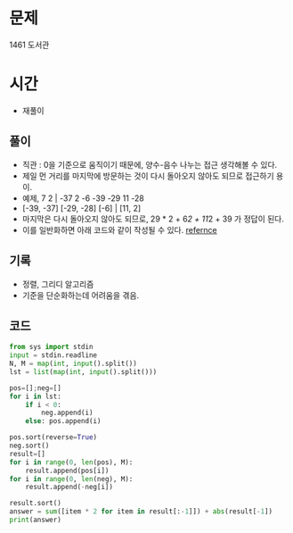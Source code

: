# 문제 
1461 도서관

# 시간
- 재풀이

## 풀이
- 직관 : 0을 기준으로 움직이기 때문에, 양수-음수 나누는 접근 생각해볼 수 있다. 
- 제일 먼 거리를 마지막에 방문하는 것이 다시 돌아오지 않아도 되므로 접근하기 용이.
- 예제, 7 2 | -37 2 -6 -39 -29 11 -28 
- [-39, -37] [-29, -28] [-6] | [11, 2] 
- 마지막은 다시 돌아오지 않아도 되므로, 29 * 2 + 6*2 + 11*2 + 39 가 정답이 된다. 
- 이를 일반화하면 아래 코드와 같이 작성될 수 있다. 
[refernce](https://zoosso.tistory.com/150)

## 기록
- 정렬, 그리디 알고리즘 
- 기준을 단순화하는데 어려움을 겪음. 

## 코드
```python
from sys import stdin 
input = stdin.readline
N, M = map(int, input().split())
lst = list(map(int, input().split()))

pos=[];neg=[]
for i in lst:
    if i < 0:
        neg.append(i)
    else: pos.append(i)

pos.sort(reverse=True)
neg.sort()
result=[]
for i in range(0, len(pos), M):
    result.append(pos[i])
for i in range(0, len(neg), M):
    result.append(-neg[i])

result.sort()
answer = sum([item * 2 for item in result[:-1]]) + abs(result[-1])
print(answer)
```

